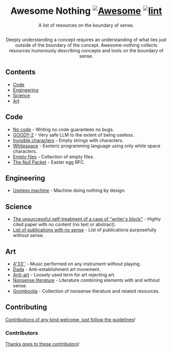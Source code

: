 <div align="center">

<!-- title -->

<!--lint ignore no-dead-urls-->

# Awesome Nothing [![Awesome](https://awesome.re/badge.svg)](https://awesome.re) [![lint](https://github.com/sellisd/awesome-nothing/actions/workflows/lint.yaml/badge.svg)](https://github.com/sellisd/awesome-nothing/actions/workflows/lint.yaml)

<!-- subtitle -->

A list of resources on the boundary of sense.

<!-- image -->

<a href="" target="_blank" rel="noopener noreferrer">
  <img src="" />
</a>

<!-- description -->

Deeply understanding a concept requires an understanding of what lies just outside of the boundary of the concept. Awesome-nothing collects resources humorously describing concepts and tools on the boundary of sense.

</div>

<!-- TOC -->

## Contents

- [Code](#code)
- [Engineering](#engineering)
- [Science](#science)
- [Art](#art)

<!-- CONTENT -->

## Code

- [No code](https://github.com/kelseyhightower/nocode) - Writing no code guarantees no bugs.
- [GOODY-2](https://www.goody2.ai/) - Very safe LLM to the extent of being useless.
- [Invisible characters](https://invisible-characters.com/) - Empty strings with characters.
- [Whitespace](https://esolangs.org/wiki/Whitespace) - Esoteric programming language using only white space characters.
- [Empty files](https://cable.ayra.ch/empty/) - Collection of empty files.
- [The Null Packet](https://datatracker.ietf.org/doc/html/rfc6592) - Easter egg RFC.

## Engineering

- [Useless machine](https://en.wikipedia.org/wiki/Useless_machine) - Machine doing nothing by design.

## Science
- [The unsuccessful self-treatment of a case of "writer's block"](https://onlinelibrary.wiley.com/doi/10.1901/jaba.1974.7-497a) - Highly cited paper with no content (no text or abstract).
- [List of publications with no sense](https://en.wikipedia.org/wiki/List_of_scholarly_publishing_stings) - List of publications purposefully without sense.

## Art

- [4'33''](https://en.wikipedia.org/wiki/4%E2%80%B233%E2%80%B3) - Music performed on any instrument without playing.
- [Dada](https://en.wikipedia.org/wiki/Dada) - Anti-establishment art movement.
- [Anti-art](https://en.wikipedia.org/wiki/Anti-art) - Loosely used term for art rejecting art.
- [Nonsense literature](https://en.wikipedia.org/wiki/Literary_nonsense) - Literature combining elements with and without sense.
- [Gromboolia](https://www.nonsenseliterature.com/) - Collection of nonsense literature and related resources.


<!-- END CONTENT -->

## Contributing

[Contributions of any kind welcome, just follow the guidelines](contributing.md)!

### Contributors

[Thanks goes to these contributors](https://github.com/sellisd/awesome-nothing/graphs/contributors)!
